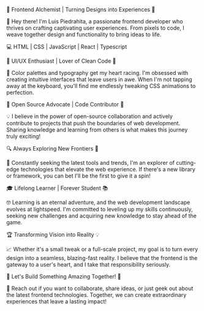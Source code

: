 🚀 Frontend Alchemist | Turning Designs into Experiences 🎨

👋 Hey there! I'm Luis Piedrahita, a passionate frontend developer who thrives on crafting captivating user experiences. From pixels to code, I weave together design and functionality to bring ideas to life.

💻 HTML | CSS | JavaScript | React | Typescript

🎨 UI/UX Enthusiast | Lover of Clean Code 🧹

🌈 Color palettes and typography get my heart racing. I'm obsessed with creating intuitive interfaces that leave users in awe. When I'm not tapping away at the keyboard, you'll find me endlessly tweaking CSS animations to perfection.

🚀 Open Source Advocate | Code Contributor 🙌

💡 I believe in the power of open-source collaboration and actively contribute to projects that push the boundaries of web development. Sharing knowledge and learning from others is what makes this journey truly exciting!

🔍 Always Exploring New Frontiers 🌌

🔭 Constantly seeking the latest tools and trends, I'm an explorer of cutting-edge technologies that elevate the web experience. If there's a new library or framework, you can bet I'll be the first to give it a spin!

🎓 Lifelong Learner | Forever Student 📚

🤓 Learning is an eternal adventure, and the web development landscape evolves at lightspeed. I'm committed to leveling up my skills continuously, seeking new challenges and acquiring new knowledge to stay ahead of the game.

🏆 Transforming Vision into Reality 💡

📈 Whether it's a small tweak or a full-scale project, my goal is to turn every design into a seamless, blazing-fast reality. I believe that the frontend is the gateway to a user's heart, and I take that responsibility seriously.

🌟 Let's Build Something Amazing Together! 🤝

💌 Reach out if you want to collaborate, share ideas, or just geek out about the latest frontend technologies. Together, we can create extraordinary experiences that leave a lasting impact!
